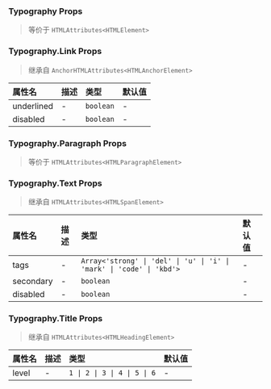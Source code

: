 ### Typography Props

> 等价于 `HTMLAttributes<HTMLElement>`

### Typography.Link Props

> 继承自 `AnchorHTMLAttributes<HTMLAnchorElement>`

| 属性名 | 描述 | 类型 | 默认值 |
| :-- | :-- | :-- | :-- |
| underlined | - | `boolean` | - |
| disabled | - | `boolean` | - |

### Typography.Paragraph Props

> 等价于 `HTMLAttributes<HTMLParagraphElement>`

### Typography.Text Props

> 继承自 `HTMLAttributes<HTMLSpanElement>`

| 属性名 | 描述 | 类型 | 默认值 |
| :-- | :-- | :-- | :-- |
| tags | - | `Array<'strong' \| 'del' \| 'u' \| 'i' \| 'mark' \| 'code' \| 'kbd'>` | - |
| secondary | - | `boolean` | - |
| disabled | - | `boolean` | - |

### Typography.Title Props

> 继承自 `HTMLAttributes<HTMLHeadingElement>`

| 属性名 | 描述 | 类型 | 默认值 |
| :-- | :-- | :-- | :-- |
| level | - | `1 \| 2 \| 3 \| 4 \| 5 \| 6` | - |
